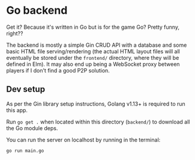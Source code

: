 # Go backend

Get it? Because it's written in Go but is for the game Go? 
Pretty funny, right??

The backend is mostly a simple Gin CRUD API with a database and 
some basic HTML file serving/rendering (the actual HTML layout
files will all eventually be stored under the `frontend/`
directory, where they will be defined in Elm).
It may also end up being a WebSocket proxy between players
if I don't find a good P2P solution.

## Dev setup

As per the Gin library setup instructions, Golang v1.13+
is required to run this app.

Run `go get .` when located within this directory (`backend/`)
to download all the Go module deps.

You can run the server on localhost by running in the terminal:
```
go run main.go
```
